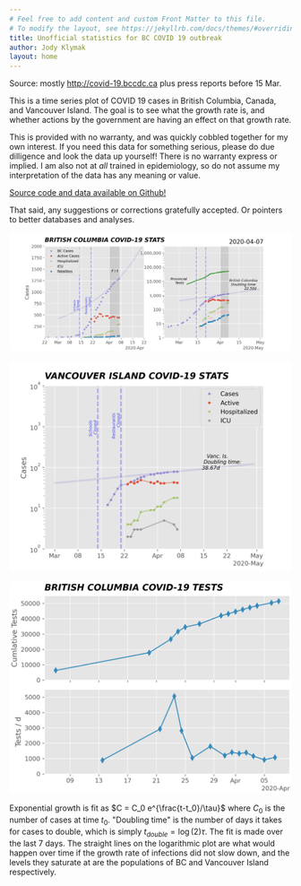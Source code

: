 ```yaml
---
# Feel free to add content and custom Front Matter to this file.
# To modify the layout, see https://jekyllrb.com/docs/themes/#overriding-theme-defaults
title: Unofficial statistics for BC COVID 19 outbreak
author: Jody Klymak
layout: home
---
```



Source: mostly <http://covid-19.bccdc.ca> plus press reports before 15 Mar.  

This is a time series plot of COVID 19 cases in British Columbia, Canada, and Vancouver Island.  The goal is to see what the growth rate is, and whether actions by the government are having an effect on that growth rate.  

This is provided with no warranty, and was quickly cobbled together for my own interest.  If you need this data for something serious, please do due dilligence and look the data up yourself!  There is no warranty express or implied.  I am also not at *all* trained in epidemiology, so do not assume my interpretation of the data has any meaning or value.  

[Source code and data available on Github!](https://github.com/jklymak/covid19BCStats)

That said, any suggestions or corrections gratefully accepted.  Or pointers to better databases and analyses.

![Cases](./images/Cases.png)

![Vancouver Island](./images/VancouverIsland.png)

![Testing numbers](./images/TestingRate.png)

Exponential growth is fit as $C = C_0 e^{\frac{t-t_0}/\tau}$ where $C_0$ is the number of cases at time $t_0$.  "Doubling time" is the number of days it takes for cases to double, which is simply $t_{double} = \log(2)\tau$.  The fit is made over the last 7 days.  The straight lines on the logarithmic plot are what would happen over time if the growth rate of infections did not slow down, and the levels they saturate at are the populations of BC and Vancouver Island respectively.
